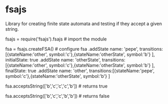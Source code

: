 fsajs
=====

Library for creating finite state automata and testing if they accept a given string.

fsajs = require('fsajs').fsajs # import the module

fsa = fsajs.createFSA() # configure fsa
	.addState name: 'pepe', transitions:[{stateName:'other', symbol:'c'},{stateName:'otherState', symbol:'b'} ], initialState: true
	.addState name: 'otherState', transitions:[{stateName:'other', symbol:'c'},{stateName:'otherState', symbol:'b'} ], finalState: true
	.addState name: 'other', transitions:[{stateName:'pepe', symbol:'c'},{stateName:'otherState', symbol:'b'} ] 

fsa.acceptsString(['b','c','c','c','b']) # returns true 

fsa.acceptsString(['b','c','c','b','b']) # returns false 

